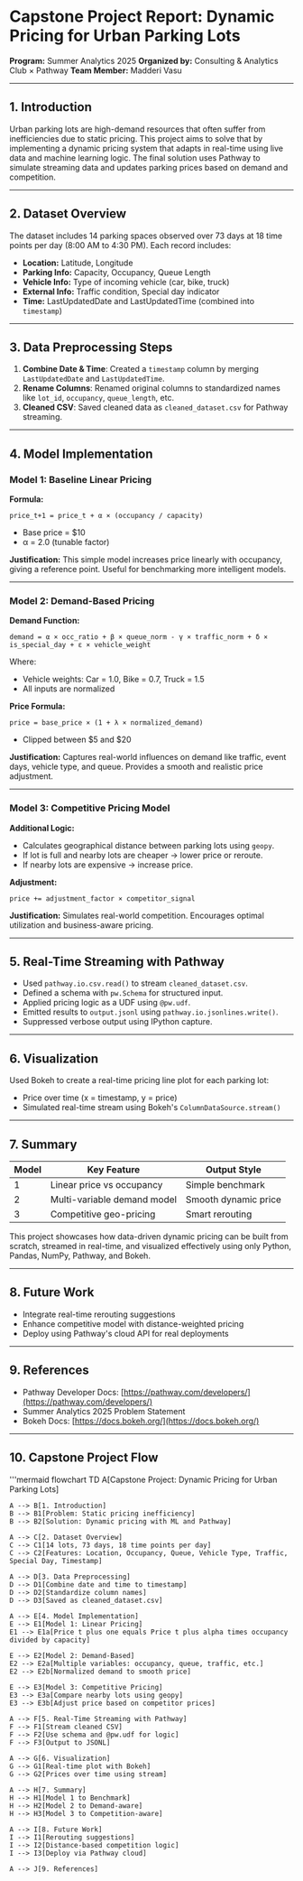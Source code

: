 # Capstone Project Report: Dynamic Pricing for Urban Parking Lots

**Program:** Summer Analytics 2025
**Organized by:** Consulting & Analytics Club × Pathway
**Team Member:** Madderi Vasu

---

## 1. Introduction

Urban parking lots are high-demand resources that often suffer from inefficiencies due to static pricing. This project aims to solve that by implementing a dynamic pricing system that adapts in real-time using live data and machine learning logic. The final solution uses Pathway to simulate streaming data and updates parking prices based on demand and competition.

---

## 2. Dataset Overview

The dataset includes 14 parking spaces observed over 73 days at 18 time points per day (8:00 AM to 4:30 PM). Each record includes:

* **Location:** Latitude, Longitude
* **Parking Info:** Capacity, Occupancy, Queue Length
* **Vehicle Info:** Type of incoming vehicle (car, bike, truck)
* **External Info:** Traffic condition, Special day indicator
* **Time:** LastUpdatedDate and LastUpdatedTime (combined into `timestamp`)

---

## 3. Data Preprocessing Steps

1. **Combine Date & Time**: Created a `timestamp` column by merging `LastUpdatedDate` and `LastUpdatedTime`.
2. **Rename Columns**: Renamed original columns to standardized names like `lot_id`, `occupancy`, `queue_length`, etc.
3. **Cleaned CSV**: Saved cleaned data as `cleaned_dataset.csv` for Pathway streaming.

---

## 4. Model Implementation

### Model 1: Baseline Linear Pricing

**Formula:**

```
price_t+1 = price_t + α × (occupancy / capacity)
```

* Base price = \$10
* α = 2.0 (tunable factor)

**Justification:**
This simple model increases price linearly with occupancy, giving a reference point. Useful for benchmarking more intelligent models.

---

### Model 2: Demand-Based Pricing

**Demand Function:**

```
demand = α × occ_ratio + β × queue_norm - γ × traffic_norm + δ × is_special_day + ε × vehicle_weight
```

Where:

* Vehicle weights: Car = 1.0, Bike = 0.7, Truck = 1.5
* All inputs are normalized

**Price Formula:**

```
price = base_price × (1 + λ × normalized_demand)
```

* Clipped between \$5 and \$20

**Justification:**
Captures real-world influences on demand like traffic, event days, vehicle type, and queue. Provides a smooth and realistic price adjustment.

---

### Model 3: Competitive Pricing Model

**Additional Logic:**

* Calculates geographical distance between parking lots using `geopy`.
* If lot is full and nearby lots are cheaper → lower price or reroute.
* If nearby lots are expensive → increase price.

**Adjustment:**

```
price += adjustment_factor × competitor_signal
```

**Justification:**
Simulates real-world competition. Encourages optimal utilization and business-aware pricing.

---

## 5. Real-Time Streaming with Pathway

* Used `pathway.io.csv.read()` to stream `cleaned_dataset.csv`.
* Defined a schema with `pw.Schema` for structured input.
* Applied pricing logic as a UDF using `@pw.udf`.
* Emitted results to `output.jsonl` using `pathway.io.jsonlines.write()`.
* Suppressed verbose output using IPython capture.

---

## 6. Visualization

Used Bokeh to create a real-time pricing line plot for each parking lot:

* Price over time (x = timestamp, y = price)
* Simulated real-time stream using Bokeh's `ColumnDataSource.stream()`

---

## 7. Summary

| Model | Key Feature                 | Output Style         |
| ----- | --------------------------- | -------------------- |
| 1     | Linear price vs occupancy   | Simple benchmark     |
| 2     | Multi-variable demand model | Smooth dynamic price |
| 3     | Competitive geo-pricing     | Smart rerouting      |

This project showcases how data-driven dynamic pricing can be built from scratch, streamed in real-time, and visualized effectively using only Python, Pandas, NumPy, Pathway, and Bokeh.

---

## 8. Future Work

* Integrate real-time rerouting suggestions
* Enhance competitive model with distance-weighted pricing
* Deploy using Pathway's cloud API for real deployments

---

## 9. References

* Pathway Developer Docs: [https://pathway.com/developers/](https://pathway.com/developers/)
* Summer Analytics 2025 Problem Statement
* Bokeh Docs: [https://docs.bokeh.org/](https://docs.bokeh.org/)

---

## 10. Capstone Project Flow

'''mermaid
flowchart TD
    A[Capstone Project: Dynamic Pricing for Urban Parking Lots]

    A --> B[1. Introduction]
    B --> B1[Problem: Static pricing inefficiency]
    B --> B2[Solution: Dynamic pricing with ML and Pathway]

    A --> C[2. Dataset Overview]
    C --> C1[14 lots, 73 days, 18 time points per day]
    C --> C2[Features: Location, Occupancy, Queue, Vehicle Type, Traffic, Special Day, Timestamp]

    A --> D[3. Data Preprocessing]
    D --> D1[Combine date and time to timestamp]
    D --> D2[Standardize column names]
    D --> D3[Saved as cleaned_dataset.csv]

    A --> E[4. Model Implementation]
    E --> E1[Model 1: Linear Pricing]
    E1 --> E1a[Price t plus one equals Price t plus alpha times occupancy divided by capacity]

    E --> E2[Model 2: Demand-Based]
    E2 --> E2a[Multiple variables: occupancy, queue, traffic, etc.]
    E2 --> E2b[Normalized demand to smooth price]

    E --> E3[Model 3: Competitive Pricing]
    E3 --> E3a[Compare nearby lots using geopy]
    E3 --> E3b[Adjust price based on competitor prices]

    A --> F[5. Real-Time Streaming with Pathway]
    F --> F1[Stream cleaned CSV]
    F --> F2[Use schema and @pw.udf for logic]
    F --> F3[Output to JSONL]

    A --> G[6. Visualization]
    G --> G1[Real-time plot with Bokeh]
    G --> G2[Prices over time using stream]

    A --> H[7. Summary]
    H --> H1[Model 1 to Benchmark]
    H --> H2[Model 2 to Demand-aware]
    H --> H3[Model 3 to Competition-aware]

    A --> I[8. Future Work]
    I --> I1[Rerouting suggestions]
    I --> I2[Distance-based competition logic]
    I --> I3[Deploy via Pathway cloud]

    A --> J[9. References]


